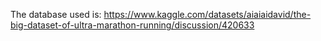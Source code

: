 The database used is:
https://www.kaggle.com/datasets/aiaiaidavid/the-big-dataset-of-ultra-marathon-running/discussion/420633
